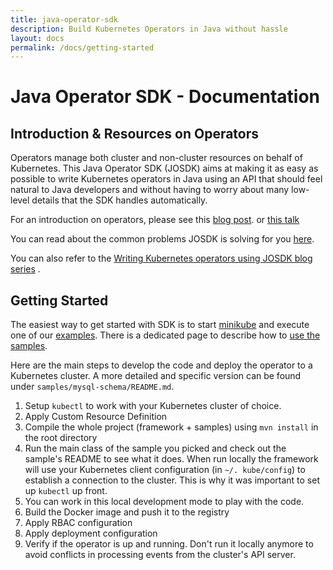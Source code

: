 ```yaml
---
title: java-operator-sdk
description: Build Kubernetes Operators in Java without hassle
layout: docs
permalink: /docs/getting-started
---
```


# Java Operator SDK - Documentation

## Introduction & Resources on Operators

Operators manage both cluster and non-cluster resources on behalf of Kubernetes. This Java
Operator SDK (JOSDK) aims at making it as easy as possible to write Kubernetes operators in Java
using an API that should feel natural to Java developers and without having to worry about many
low-level details that the SDK handles automatically.

For an introduction on operators, please see this
[blog post](https://blog.container-solutions.com/kubernetes-operators-explained).
or [this talk](https://www.youtube.com/watch?v=CvftaV-xrB4)

You can read about the common problems JOSDK is solving for you
[here](https://blog.container-solutions.com/a-deep-dive-into-the-java-operator-sdk).

You can also refer to the
[Writing Kubernetes operators using JOSDK blog series](https://developers.redhat.com/articles/2022/02/15/write-kubernetes-java-java-operator-sdk)
.

## Getting Started

The easiest way to get started with SDK is to start
[minikube](https://kubernetes.io/docs/tasks/tools/install-minikube/) and
execute one of our [examples](https://github.com/java-operator-sdk/java-operator-sdk/tree/main/sample-operators).
There is a dedicated page to describe how to [use the samples](/docs/using-samples).

Here are the main steps to develop the code and deploy the operator to a Kubernetes cluster.
A more detailed and specific version can be found under `samples/mysql-schema/README.md`.

1. Setup `kubectl` to work with your Kubernetes cluster of choice.
1. Apply Custom Resource Definition
1. Compile the whole project (framework + samples) using `mvn install` in the root directory
1. Run the main class of the sample you picked and check out the sample's README to see what it
   does. When run locally the framework will use your Kubernetes client configuration (in `~/.
   kube/config`) to establish a connection to the cluster. This is why it was important to set
   up `kubectl` up front.
1. You can work in this local development mode to play with the code.
1. Build the Docker image and push it to the registry
1. Apply RBAC configuration
1. Apply deployment configuration
1. Verify if the operator is up and running. Don't run it locally anymore to avoid conflicts in
   processing events from the cluster's API server.



